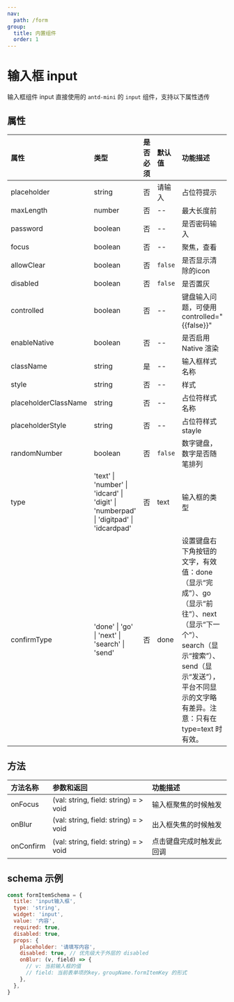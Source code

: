 ```yaml
---
nav:
  path: /form
group:
  title: 内置组件
  order: 1
---
```


# 输入框 input

输入框组件 input 直接使用的 `antd-mini` 的 `input` 组件，支持以下属性透传

## 属性

| 属性                    |    类型          | 是否必须       | 默认值      |  功能描述              |
| :--------               | :--------       | :---         | :----      |  :---                  |
| placeholder             | string          |  否          |  请输入     |  占位符提示                   |
| maxLength               | number          |  否          |  --        |  最大长度前                    |
| password                | boolean         |  否          |  --        |  是否密码输入                  |
| focus                   | boolean         |  否          |  --        |  聚焦，查看                |
| allowClear              | boolean         |  否          |  `false`     |  是否显示清除的icon          |
| disabled                | boolean         |  否          |  `false`     |  是否置灰                      |
| controlled              | boolean         |  否          |  --        | 键盘输入问题，可使用 controlled="{{false}}"                   |
| enableNative            | boolean         |  否          |  --        |  是否启用 Native 渲染                           |
| className               | string          |  是          | --         |  输入框样式名称                |
| style                   | string          |  否          |  --        |  样式                  |
| placeholderClassName    | string          |  否          |  --        |  占位符样式名称                |
| placeholderStyle        | string          |  否          |  --        |  占位符样式stayle             |
| randomNumber            | boolean         |  否          |  `false`     |  数字键盘，数字是否随笔排列      |
| type                    | 'text' &verbar; 'number' &verbar; 'idcard' &verbar; 'digit' &verbar; 'numberpad' &verbar; 'digitpad' &verbar; 'idcardpad' | 否 | text | 输入框的类型 |
| confirmType             | 'done' &verbar; 'go' &verbar; 'next' &verbar; 'search' &verbar; 'send' | 否 | done | 设置键盘右下角按钮的文字，有效值：done（显示“完成”）、go（显示“前往”）、next（显示“下一个”）、search（显示“搜索”）、send（显示“发送”），平台不同显示的文字略有差异。注意：只有在 type=text 时有效。 |


## 方法

| 方法名称              | 参数和返回                                      |  功能描述                          |
| :--------           | :--------                                      | :---                              |
| onFocus             | (val: string, field: string) = > void          |  输入框聚焦的时候触发                 |
| onBlur              | (val: string, field: string) = > void          |  出入框失焦的时候触发                 |
| onConfirm           | (val: string, field: string) = > void          |  点击键盘完成时触发此回调              |

## schema 示例

```js
const formItemSchema = {
  title: 'input输入框',
  type: 'string',
  widget: 'input',
  value: '内容',
  required: true,
  disabled: true,
  props: {
    placeholder: '请填写内容',
    disabled: true, // 优先级大于外层的 disabled
    onBlur: (v, field) => {
      // v: 当前输入框的值
      // field: 当前表单项的key，groupName.formItemKey 的形式
    },
  },
}
```

